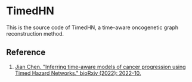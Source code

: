 # TimedHN
This is the source code of TimedHN, a time-aware oncogenetic graph reconstruction method.


## Reference
1. [Jian Chen. "Inferring time-aware models of cancer progression
using Timed Hazard Networks." bioRxiv (2022): 2022-10.](https://biorxiv.org/cgi/content/short/2022.10.23.513436v1)<br />


